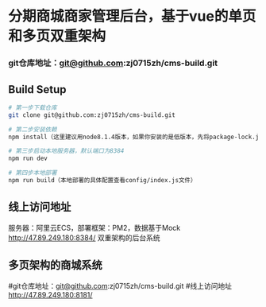 # 分期商城商家管理后台，基于vue的单页和多页双重架构

### git仓库地址：git@github.com:zj0715zh/cms-build.git

## Build Setup

``` bash
# 第一步下载仓库
git clone git@github.com:zj0715zh/cms-build.git

# 第二步安装依赖
npm install（这里建议用node8.1.4版本，如果你安装的是低版本，先将package-lock.json文件删除再安装）

# 第三步启动本地服务器，默认端口为8384
npm run dev

# 第四步本地部署
npm run build（本地部署的具体配置查看config/index.js文件）
```

## 线上访问地址
服务器：阿里云ECS，部署框架：PM2，数据基于Mock
http://47.89.249.180:8384/ 双重架构的后台系统


## 多页架构的商城系统
#git仓库地址：git@github.com:zj0715zh/cms-build.git
#线上访问地址 http://47.89.249.180:8181/

